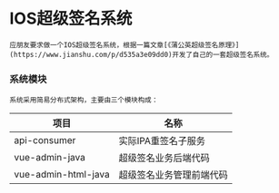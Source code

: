 # IOS超级签名系统
	应朋友要求做一个IOS超级签名系统，根据一篇文章[《蒲公英超级签名原理》](https://www.jianshu.com/p/d535a3e09dd0)开发了自己的一套超级签名系统。

### 系统模块
	系统采用简易分布式架构，主要由三个模块构成：
|  项目   | 名称  |
|  ----  | ----  |
| api-consumer  | 实际IPA重签名子服务 |
| vue-admin-java  | 超级签名业务后端代码 |
| vue-admin-html-java  | 超级签名业务管理前端代码 |